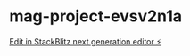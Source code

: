 # mag-project-evsv2n1a

[Edit in StackBlitz next generation editor ⚡️](https://stackblitz.com/~/github.com/vsthereckless/mag-project-evsv2n1a)